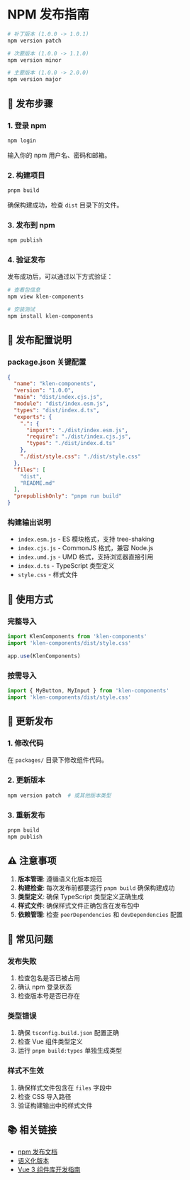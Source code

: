 # NPM 发布指南

```bash
# 补丁版本 (1.0.0 -> 1.0.1)
npm version patch

# 次要版本 (1.0.0 -> 1.1.0)
npm version minor

# 主要版本 (1.0.0 -> 2.0.0)
npm version major
```

## 🚀 发布步骤

### 1. 登录 npm

```bash
npm login
```

输入你的 npm 用户名、密码和邮箱。

### 2. 构建项目

```bash
pnpm build
```

确保构建成功，检查 `dist` 目录下的文件。

### 3. 发布到 npm

```bash
npm publish
```

### 4. 验证发布

发布成功后，可以通过以下方式验证：

```bash
# 查看包信息
npm view klen-components

# 安装测试
npm install klen-components
```

## 🔧 发布配置说明

### package.json 关键配置

```json
{
  "name": "klen-components",
  "version": "1.0.0",
  "main": "dist/index.cjs.js",
  "module": "dist/index.esm.js",
  "types": "dist/index.d.ts",
  "exports": {
    ".": {
      "import": "./dist/index.esm.js",
      "require": "./dist/index.cjs.js",
      "types": "./dist/index.d.ts"
    },
    "./dist/style.css": "./dist/style.css"
  },
  "files": [
    "dist",
    "README.md"
  ],
  "prepublishOnly": "pnpm run build"
}
```

### 构建输出说明

- `index.esm.js` - ES 模块格式，支持 tree-shaking
- `index.cjs.js` - CommonJS 格式，兼容 Node.js
- `index.umd.js` - UMD 格式，支持浏览器直接引用
- `index.d.ts` - TypeScript 类型定义
- `style.css` - 样式文件

## 📝 使用方式

### 完整导入

```typescript
import KlenComponents from 'klen-components'
import 'klen-components/dist/style.css'

app.use(KlenComponents)
```

### 按需导入

```typescript
import { MyButton, MyInput } from 'klen-components'
import 'klen-components/dist/style.css'
```

## 🔄 更新发布

### 1. 修改代码

在 `packages/` 目录下修改组件代码。

### 2. 更新版本

```bash
npm version patch  # 或其他版本类型
```

### 3. 重新发布

```bash
pnpm build
npm publish
```

## ⚠️ 注意事项

1. **版本管理**: 遵循语义化版本规范
2. **构建检查**: 每次发布前都要运行 `pnpm build` 确保构建成功
3. **类型定义**: 确保 TypeScript 类型定义正确生成
4. **样式文件**: 确保样式文件正确包含在发布包中
5. **依赖管理**: 检查 `peerDependencies` 和 `devDependencies` 配置

## 🐛 常见问题

### 发布失败

1. 检查包名是否已被占用
2. 确认 npm 登录状态
3. 检查版本号是否已存在

### 类型错误

1. 确保 `tsconfig.build.json` 配置正确
2. 检查 Vue 组件类型定义
3. 运行 `pnpm build:types` 单独生成类型

### 样式不生效

1. 确保样式文件包含在 `files` 字段中
2. 检查 CSS 导入路径
3. 验证构建输出中的样式文件

## 📚 相关链接

- [npm 发布文档](https://docs.npmjs.com/cli/v8/commands/npm-publish)
- [语义化版本](https://semver.org/)
- [Vue 3 组件库开发指南](https://vuejs.org/guide/reusability/plugins.html)
